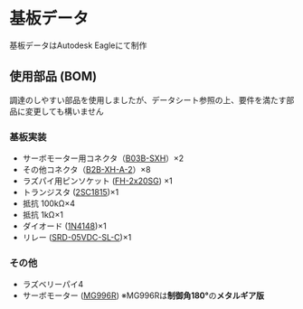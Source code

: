 # 基板データ
基板データはAutodesk Eagleにて制作

## 使用部品 (BOM)
調達のしやすい部品を使用しましたが、データシート参照の上、要件を満たす部品に変更しても構いません
### 基板実装
- サーボモーター用コネクタ（[B03B-SXH](https://akizukidenshi.com/catalog/g/g117151/)）×2
- その他コネクタ（[B2B-XH-A-2](https://akizukidenshi.com/catalog/g/g112247/)）×8
- ラズパイ用ピンソケット ([FH-2x20SG](https://akizukidenshi.com/catalog/g/g100085/)) ×1 
- トランジスタ ([2SC1815](https://akizukidenshi.com/catalog/g/g117089/))×1
- 抵抗 100kΩ×4
- 抵抗 1kΩ×1
- ダイオード ([1N4148](https://akizukidenshi.com/catalog/g/g100941/))×1
- リレー ([SRD-05VDC-SL-C](https://www.alldatasheet.jp/datasheet-pdf/pdf/1131944/SONGLERELAY/SRD05VDCSLC.html))×1

### その他
- ラズベリーパイ4
- サーボモーター ([MG996R](https://akizukidenshi.com/catalog/g/g112534/#:~:text=%E5%88%B6%E5%BE%A1%E8%A7%92%E3%81%AF180%C2%B0%E3%81%A7%E3%81%99%E3%80%82))
※MG996Rは<b>制御角180°</b>の<b>メタルギア版</b>
